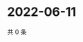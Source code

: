 # 2022-06-11

共 0 条

<!-- BEGIN WEIBO -->
<!-- 最后更新时间 Sat Jun 11 2022 06:14:29 GMT+0800 (China Standard Time) -->

<!-- END WEIBO -->
